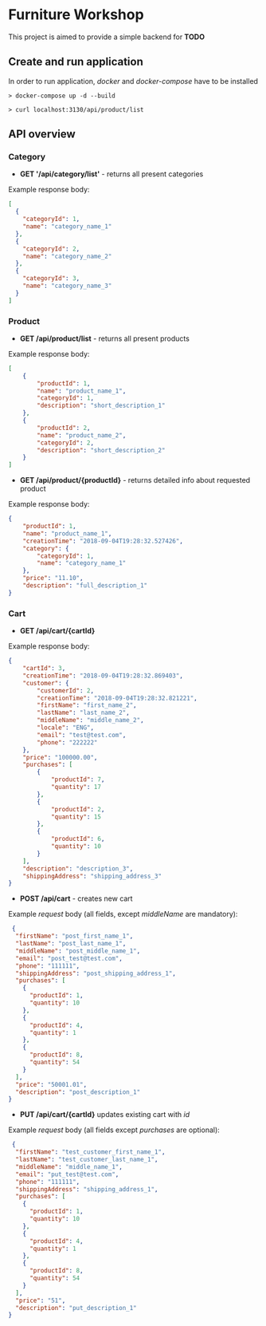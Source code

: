 # Furniture Workshop 

This project is aimed to provide a simple backend for **TODO**

## Create and run application

In order to run application, *docker* and *docker-compose* have to be installed

`> docker-compose up -d --build`

`> curl localhost:3130/api/product/list`

## API overview

### Category
- **GET '/api/category/list'** - returns all present categories

Example response body: 
```json
[
  {
    "categoryId": 1,
    "name": "category_name_1"
  },
  {
    "categoryId": 2,
    "name": "category_name_2"
  },
  {
    "categoryId": 3,
    "name": "category_name_3"
  }
]
``` 

### Product
- **GET /api/product/list** - returns all present products

Example response body: 
```json
[
    {
        "productId": 1,
        "name": "product_name_1",
        "categoryId": 1,
        "description": "short_description_1"
    },
    {
        "productId": 2,
        "name": "product_name_2",
        "categoryId": 2,
        "description": "short_description_2"
    } 
]
``` 

- **GET /api/product/{productId}** - returns detailed info about requested product

Example response body: 
```json
{
    "productId": 1,
    "name": "product_name_1",
    "creationTime": "2018-09-04T19:28:32.527426",
    "category": {
        "categoryId": 1,
        "name": "category_name_1"
    },
    "price": "11.10",
    "description": "full_description_1"
}
```

### Cart
-  **GET /api/cart/{cartId}** 

Example response body: 
```json
{
    "cartId": 3,
    "creationTime": "2018-09-04T19:28:32.869403",
    "customer": {
        "customerId": 2,
        "creationTime": "2018-09-04T19:28:32.821221",
        "firstName": "first_name_2",
        "lastName": "last_name_2",
        "middleName": "middle_name_2",
        "locale": "ENG",
        "email": "test@test.com",
        "phone": "222222"
    },
    "price": "100000.00",
    "purchases": [
        {
            "productId": 7,
            "quantity": 17
        },
        {
            "productId": 2,
            "quantity": 15
        },
        {
            "productId": 6,
            "quantity": 10
        }
    ],
    "description": "description_3",
    "shippingAddress": "shipping_address_3"
}
```

- **POST /api/cart** - creates new cart

Example _request_ body (all fields, except _middleName_ are mandatory): 
```json
 {
  "firstName": "post_first_name_1",
  "lastName": "post_last_name_1",
  "middleName": "post_middle_name_1",
  "email": "post_test@test.com",
  "phone": "111111",
  "shippingAddress": "post_shipping_address_1",
  "purchases": [
    {
      "productId": 1,
      "quantity": 10
    },
    {
      "productId": 4,
      "quantity": 1
    },
    {
      "productId": 8,
      "quantity": 54
    }
  ],
  "price": "50001.01",
  "description": "post_description_1"
}
```

- **PUT /api/cart/{cartId}** updates existing cart with *id*

Example _request_ body (all fields except _purchases_ are optional):
```json
 {
  "firstName": "test_customer_first_name_1",
  "lastName": "test_customer_last_name_1",
  "middleName": "middle_name_1",
  "email": "put_test@test.com",
  "phone": "111111",
  "shippingAddress": "shipping_address_1",
  "purchases": [
    {
      "productId": 1,
      "quantity": 10
    },
    {
      "productId": 4,
      "quantity": 1
    },
    {
      "productId": 8,
      "quantity": 54
    }
  ],
  "price": "51",
  "description": "put_description_1"
}
```

